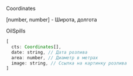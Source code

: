 Coordinates 

[number, number] - Широта, долгота

OilSpills 

```javascript
[
  cts: Coordinates[], 
  date: string, // Дата розлива
  area: number, // Диаметр в метрах
  image: string, // Ссылка на картинку розлива
]
```